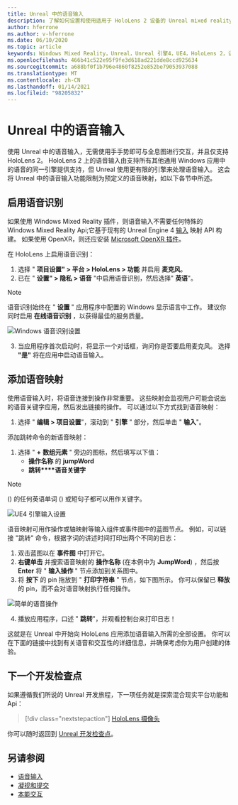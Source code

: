 ```yaml
---
title: Unreal 中的语音输入
description: 了解如何设置和使用适用于 HoloLens 2 设备的 Unreal mixed reality 应用中的语音输入、语音映射和识别。
author: hferrone
ms.author: v-hferrone
ms.date: 06/10/2020
ms.topic: article
keywords: Windows Mixed Reality，Unreal，Unreal 引擎4，UE4，HoloLens 2，语音，语音输入，语音识别，混合现实，开发，功能，文档，指南，全息影像，游戏开发，混合现实耳机，windows Mixed Reality 耳机，虚拟现实耳机
ms.openlocfilehash: 466b41c522e95f9fe3d618ad221dde8ccd925634
ms.sourcegitcommit: a688bf0f1b796e4860f8252e852be79053937088
ms.translationtype: MT
ms.contentlocale: zh-CN
ms.lasthandoff: 01/14/2021
ms.locfileid: "98205832"
---
```

# <a name="voice-input-in-unreal"></a>Unreal 中的语音输入

使用 Unreal 中的语音输入，无需使用手手势即可与全息图进行交互，并且仅支持 HoloLens 2。 HoloLens 2 上的语音输入由支持所有其他通用 Windows 应用中的语音的同一引擎提供支持，但 Unreal 使用更有限的引擎来处理语音输入。 这会将 Unreal 中的语音输入功能限制为预定义的语音映射，如以下各节中所述。 

## <a name="enabling-speech-recognition"></a>启用语音识别

如果使用 Windows Mixed Reality 插件，则语音输入不需要任何特殊的 Windows Mixed Reality Api;它基于现有的 Unreal Engine 4 [输入](https://docs.unrealengine.com/Gameplay/Input/index.html) 映射 API 构建。 如果使用 OpenXR，则还应安装 [Microsoft OpenXR 插件](https://github.com/microsoft/Microsoft-OpenXR-Unreal)。 

在 HoloLens 上启用语音识别：
1. 选择 " **项目设置" > 平台 > HoloLens > 功能** 并启用 **麦克风**。 
2. 已在 " **设置" > 隐私 > 语音** "中启用语音识别，然后选择" **英语**"。

> [!NOTE]
> 语音识别始终在 " **设置** " 应用程序中配置的 Windows 显示语言中工作。 建议你同时启用 **在线语音识别** ，以获得最佳的服务质量。

![Windows 语音识别设置](images/unreal/speech-recognition-settings.png)

3. 当应用程序首次启动时，将显示一个对话框，询问你是否要启用麦克风。 选择 **"是"** 将在应用中启动语音输入。

## <a name="adding-speech-mappings"></a>添加语音映射

使用语音输入时，将语音连接到操作非常重要。 这些映射会监视用户可能会说出的语音关键字应用，然后发出链接的操作。 可以通过以下方式找到语音映射：
1. 选择 " **编辑 > 项目设置**"，滚动到 " **引擎** " 部分，然后单击 " **输入**"。

添加跳转命令的新语音映射：
1. 选择 " **+** **数组元素** " 旁边的图标，然后填写以下值：
    * **操作名称** 的 **jumpWord**
    * **跳转****语音关键字**

> [!NOTE]
>  () 的任何英语单词 () 或短句子都可以用作关键字。 

![UE4 引擎输入设置](images/unreal/engine-input.png)

语音映射可用作操作或轴映射等输入组件或事件图中的蓝图节点。 例如，可以链接 "跳转" 命令，根据字词的讲述时间打印出两个不同的日志：

1. 双击蓝图以在 **事件图** 中打开它。
2. **右键单击** 并搜索语音映射的 **操作名称** (在本例中为 **JumpWord**) ，然后按 **Enter** 将 " **输入操作** " 节点添加到关系图中。
3. 将 **按下** 的 pin 拖放到 " **打印字符串** " 节点，如下图所示。 你可以保留已 **释放** 的 pin，而不会对语音映射执行任何操作。
 
![简单的语音操作](images/unreal/voice-input-img-03.png)

4. 播放应用程序，口述 " **跳转**"，并观看控制台来打印日志！

这就是在 Unreal 中开始向 HoloLens 应用添加语音输入所需的全部设置。 你可以在下面的链接中找到有关语音和交互性的详细信息，并确保考虑你为用户创建的体验。

## <a name="next-development-checkpoint"></a>下一个开发检查点

如果遵循我们所说的 Unreal 开发旅程，下一项任务就是探索混合现实平台功能和 Api： 

> [!div class="nextstepaction"]
> [HoloLens 摄像头](unreal-hololens-camera.md)

你可以随时返回到 [Unreal 开发检查点](unreal-development-overview.md#2-core-building-blocks)。

## <a name="see-also"></a>另请参阅
* [语音输入](../../design/voice-input.md)
* [凝视和提交](../../design/gaze-and-commit.md)
* [本能交互](../../design/interaction-fundamentals.md)

